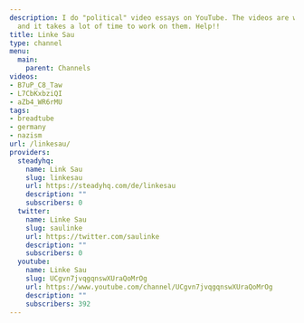 ```yaml
---
description: I do "political" video essays on YouTube. The videos are way too long
  and it takes a lot of time to work on them. Help!!
title: Linke Sau
type: channel
menu:
  main:
    parent: Channels
videos:
- B7uP_C8_Taw
- L7CbKxbziQI
- aZb4_WR6rMU
tags:
- breadtube
- germany
- nazism
url: /linkesau/
providers:
  steadyhq:
    name: Link Sau
    slug: linkesau
    url: https://steadyhq.com/de/linkesau
    description: ""
    subscribers: 0
  twitter:
    name: Linke Sau
    slug: saulinke
    url: https://twitter.com/saulinke
    description: ""
    subscribers: 0
  youtube:
    name: Linke Sau
    slug: UCgvn7jvqgqnswXUraQoMrOg
    url: https://www.youtube.com/channel/UCgvn7jvqgqnswXUraQoMrOg
    description: ""
    subscribers: 392
---
```

